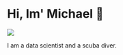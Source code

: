 # Hi, Im' Michael :wave:

 <!-- LinkedIn Contact -->
  <a href="https://www.linkedin.com/in/mkao006/" target="_blank">
    <img src="https://img.shields.io/badge/-Michael%20Kao-blue?style=for-the-badge&logo=Linkedin&logoColor=white"/>
</a>

I am a data scientist and a scuba diver.